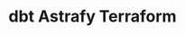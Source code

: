 # dbt Astrafy Terraform

<!-- BEGINNING OF PRE-COMMIT-TERRAFORM DOCS HOOK -->

<!-- END OF PRE-COMMIT-TERRAFORM DOCS HOOK -->

<!-- BEGIN_TF_DOCS -->

<!-- END_TF_DOCS -->
